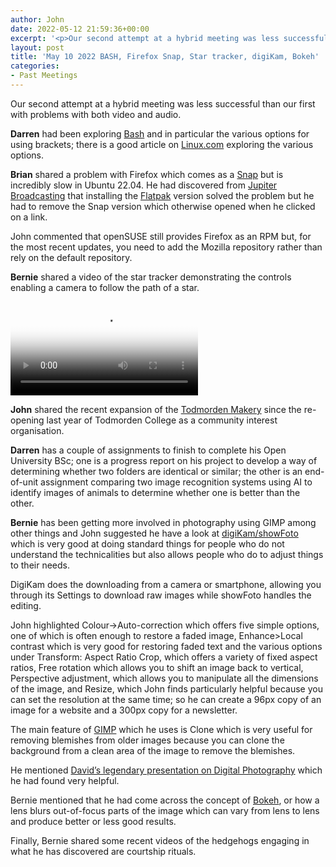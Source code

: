 ```yaml
---
author: John
date: 2022-05-12 21:59:36+00:00
excerpt: '<p>Our second attempt at a hybrid meeting was less successful than our first with problems with both video and audio.</p><p><strong>Darren</strong> had been exploring <a href="https://www.gnu.org/software/bash/" type="text/html" role="link">Bash</a> and in particular the various options for using brackets; there is a good article on <a href="https://www.linux.com/topic/desktop/all-about-curly-braces-bash/" type="text/html" role="link">Linux.com</a> exploring the various options.</p>'
layout: post
title: 'May 10 2022 BASH, Firefox Snap, Star tracker, digiKam, Bokeh'
categories:
- Past Meetings
---
```


<p>Our second attempt at a hybrid meeting was less successful than our first with problems with both video and audio.</p><p><strong>Darren</strong> had been exploring <a href="https://www.gnu.org/software/bash/" type="text/html" role="link">Bash</a> and in particular the various options for using brackets; there is a good article on <a href="https://www.linux.com/topic/desktop/all-about-curly-braces-bash/" type="text/html" role="link">Linux.com</a> exploring the various options.</p><p><strong>Brian</strong> shared a problem with Firefox which comes as a <a href="https://en.wikipedia.org/wiki/Snap_(software)" type="text/html" role="link">Snap</a> but is incredibly slow in Ubuntu 22.04. He had discovered from <a href="https://www.jupiterbroadcasting.com/" type="text/html" role="link">Jupiter Broadcasting</a> that installing the <a href="https://flatpak.org/" type="text/html" role="link">Flatpak</a> version solved the problem but he had to remove the Snap version which otherwise opened when he clicked on a link.</p><p>John commented that openSUSE still provides Firefox as an RPM but, for the most recent updates, you need to add the Mozilla repository rather than rely on the default repository.</p><p><strong>Bernie</strong> shared a video  of the star tracker demonstrating the controls enabling a camera to follow the path of a star.</p><video src="http://www.bradlug.co.uk/blog/2022/05/10/videos/StarTracker.mp4" poster="http://www.bradlug.co.uk/blog/2022/05/10/images/Startracker.png" autoplay controls></video><p><strong>John</strong> shared the recent expansion of the <a href="https://todmordenmakery.org.uk/" type="text/html" role="link">Todmorden Makery</a> since the re-opening last year of Todmorden College as a community interest organisation.</p><p><strong>Darren</strong> has a couple of assignments to finish to complete his Open University BSc; one is a progress report on his project to develop a way of determining whether two folders are identical or similar; the other is an end-of-unit assignment comparing two image recognition systems using AI to identify images of animals to determine whether one is better than the other.</p><p><strong>Bernie</strong> has been getting more involved in photography using GIMP among other things and John suggested he have a look at <a href="https://www.digikam.org/" type="text/html" role="link">digiKam/showFoto</a> which is very good at doing standard things for people who do not understand the technicalities but also allows people who do to adjust things to their needs.</p><p>DigiKam does the downloading from a camera or smartphone, allowing you through its Settings to download raw images while showFoto handles the editing.</p><p>John highlighted Colour->Auto-correction which offers five simple options, one of which is often enough to restore a faded image, Enhance>Local contrast which is very good for restoring faded text and the various options under Transform: Aspect Ratio Crop, which offers a variety of fixed aspect ratios, Free rotation which allows you to shift an image back to vertical, Perspective adjustment, which allows you to manipulate all the dimensions of the image, and Resize, which John finds particularly helpful because you can set the resolution at the same time; so he can create a 96px copy of an image for a website and a 300px copy for a newsletter.</p><p>The main feature of <a href="https://www.gimp.org/" type="text/html" role="link">GIMP</a> which he uses is Clone which is very useful for removing blemishes from older images because you can clone the background from a clean area of the image to remove the blemishes.</p><p>He mentioned <a href="http://bradlug.co.uk/blog/2009/05/30/may-27th-2009-digital-photography" type="text/html" role="link">David’s legendary presentation on Digital Photography</a> which he had found very helpful.</p><p>Bernie mentioned that he had come across the concept of <a href="https://en.wikipedia.org/wiki/Bokeh" type="text/html" role="link">Bokeh</a>, or how a lens blurs out-of-focus parts of the image which can vary from lens to lens and produce better or less good results.</p><p>Finally, Bernie shared some recent videos of the hedgehogs engaging in what he has discovered are courtship rituals.</p>
